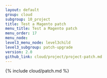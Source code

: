 ```yaml
---
layout: default
group: cloud
subgroup: 10_project
title: Test a Magento patch
menu_title: Test a Magento patch
menu_order: 17
menu_node: 
level3_menu_node: level3child
level3_subgroup: patch-upgrade
version: 2.0
github_link: cloud/project/project-patch.md
---
```


{% include cloud/patch.md %}